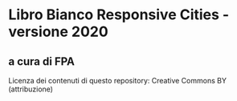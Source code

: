 # Libro Bianco Responsive Cities - versione 2020

## a cura di FPA

Licenza dei contenuti di questo repository: Creative Commons BY (attribuzione)


